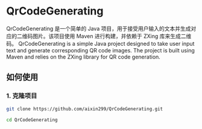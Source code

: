 # QrCodeGenerating

QrCodeGenerating 是一个简单的 Java 项目，用于接受用户输入的文本并生成对应的二维码图片。该项目使用 Maven 进行构建，并依赖于 ZXing 库来生成二维码。
QrCodeGenerating is a simple Java project designed to take user input text and generate corresponding QR code images. The project is built using Maven and relies on the ZXing library for QR code generation.
## 如何使用

### 1. 克隆项目

```bash
git clone https://github.com/aixin299/QrCodeGenerating.git

cd QrCodeGenerating
